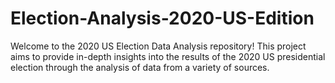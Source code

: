 # Election-Analysis-2020-US-Edition
Welcome to the 2020 US Election Data Analysis repository! This project aims to provide in-depth insights into the results of the 2020 US presidential election through the analysis of data from a variety of sources.
